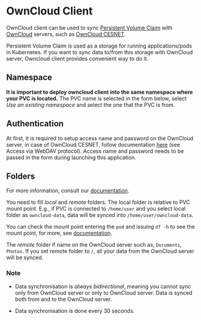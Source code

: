 # OwnCloud Client

OwnCloud client can be used to sync [Persistent Volume Claim](https://kubernetes.io/docs/concepts/storage/persistent-volumes/) with [OwnCloud](https://owncloud.com) servers, such as [OwnCloud CESNET](https://owncloud.cesnet.cz).

Persistent Volume Claim is used as a storage for running applications/pods in Kubernetes. If you want to sync data to/from this storage with OwnCloud server, Owncloud client provides convenient way to do it.

## Namespace

**It is important to deploy owncloud client into the same namespace where your PVC is located.** The PVC name is selected in the form below, select *Use an existing namespace* and select the one that the PVC is from.

## Authentication

At first, it is required to setup access name and password on the OwnCloud server, in case of OwnCloud CESNET, follow documentation [here](https://du.cesnet.cz/en/navody/owncloud/start#access_via_webdav_protocol) (see Access via WebDAV protocol). Access name and password needs to be passed in the form during launching this application.

## Folders

For more information, consult our [documentation](https://docs.cerit.io/docs/owncloudclient.html).

You need to fill *local* and *remote* folders. The local folder is relative to PVC mount point. E.g., if PVC is connected to `/home/user` and you select local folder as `owncloud-data`, data will be synced into `/home/user/owncloud-data`.

You can check the mount point entering the `pod` and issuing `df -h` to see the mount point, for more, see [documentation](https://docs.cerit.io/docs/owncloudclient.html).

The *remote* folder if name on the OwnCloud server such as, `Documents`, `Photos`. If you set remote folder to `/`, all your data from the OwnCloud server will be synced.

### Note

* Data synchronisation is *always bidirectional*, meaning you cannot sync only from OwnCloud server or only to OwnCloud server. Data is synced both from and to the OwnCloud server.

* Data synchronisation is done every 30 seconds.
